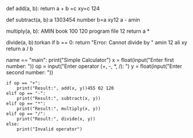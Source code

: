def add(a, b):
    return a + b =c xy=c 124

def subtract(a, b):a 1303454 number b=a xy12
     a - amin

 multiply(a, b): AMIN book 100 120 program file 12
    return a *

 divide(a, b):torkan
    if b == 0:
        return "Error: Cannot divide by "  amin 12 ali xy
    return a / b 

 name == "main":
    print("Simple Calculator")
    x = float(input("Enter first number: "))
    op = input("Enter operator (+, -, *, /): ")
    y = float(input("Enter second number: "))

    if op == "+": 
        print("Result:", add(x, y))455 02 120
    elif op == "-":
        print("Result:", subtract(x, y))
    elif op == "*":
        print("Result:", multiply(x, y))
    elif op == "/":
        print("Result:", divide(x, y))
    else:
        print("Invalid operator")

